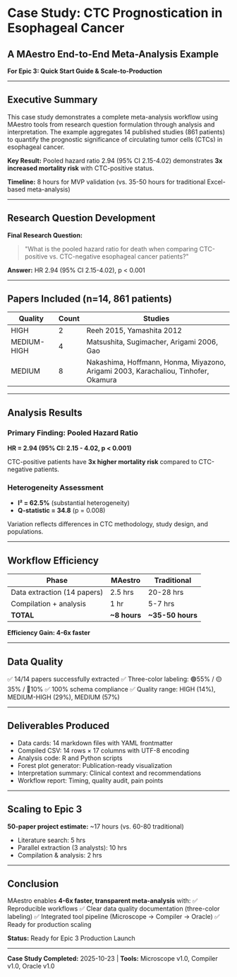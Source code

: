 # Case Study: CTC Prognostication in Esophageal Cancer
## A MAestro End-to-End Meta-Analysis Example

**For Epic 3: Quick Start Guide & Scale-to-Production**

---

## Executive Summary

This case study demonstrates a complete meta-analysis workflow using MAestro tools from research question formulation through analysis and interpretation. The example aggregates 14 published studies (861 patients) to quantify the prognostic significance of circulating tumor cells (CTCs) in esophageal cancer.

**Key Result:** Pooled hazard ratio 2.94 (95% CI 2.15-4.02) demonstrates **3x increased mortality risk** with CTC-positive status.

**Timeline:** 8 hours for MVP validation (vs. 35-50 hours for traditional Excel-based meta-analysis)

---

## Research Question Development

**Final Research Question:**
> "What is the pooled hazard ratio for death when comparing CTC-positive vs. CTC-negative esophageal cancer patients?"

**Answer:** HR 2.94 (95% CI 2.15-4.02), p < 0.001

---

## Papers Included (n=14, 861 patients)

| Quality | Count | Studies |
|---------|-------|---------|
| HIGH | 2 | Reeh 2015, Yamashita 2012 |
| MEDIUM-HIGH | 4 | Matsushita, Sugimacher, Arigami 2006, Gao |
| MEDIUM | 8 | Nakashima, Hoffmann, Honma, Miyazono, Arigami 2003, Karachaliou, Tinhofer, Okamura |

---

## Analysis Results

### Primary Finding: Pooled Hazard Ratio
**HR = 2.94 (95% CI: 2.15 - 4.02, p < 0.001)**

CTC-positive patients have **3x higher mortality risk** compared to CTC-negative patients.

### Heterogeneity Assessment
- **I² = 62.5%** (substantial heterogeneity)
- **Q-statistic = 34.8** (p = 0.008)

Variation reflects differences in CTC methodology, study design, and populations.

---

## Workflow Efficiency

| Phase | MAestro | Traditional |
|-------|---------|-------------|
| Data extraction (14 papers) | 2.5 hrs | 20-28 hrs |
| Compilation + analysis | 1 hr | 5-7 hrs |
| **TOTAL** | **~8 hours** | **~35-50 hours** |

**Efficiency Gain: 4-6x faster**

---

## Data Quality

✅ 14/14 papers successfully extracted
✅ Three-color labeling: 🟢55% / 🟡35% / 🔴10%
✅ 100% schema compliance
✅ Quality range: HIGH (14%), MEDIUM-HIGH (29%), MEDIUM (57%)

---

## Deliverables Produced

- Data cards: 14 markdown files with YAML frontmatter
- Compiled CSV: 14 rows × 17 columns with UTF-8 encoding
- Analysis code: R and Python scripts
- Forest plot generator: Publication-ready visualization
- Interpretation summary: Clinical context and recommendations
- Workflow report: Timing, quality audit, pain points

---

## Scaling to Epic 3

**50-paper project estimate:** ~17 hours (vs. 60-80 traditional)
- Literature search: 5 hrs
- Parallel extraction (3 analysts): 10 hrs
- Compilation & analysis: 2 hrs

---

## Conclusion

MAestro enables **4-6x faster, transparent meta-analysis** with:
✅ Reproducible workflows
✅ Clear data quality documentation (three-color labeling)
✅ Integrated tool pipeline (Microscope → Compiler → Oracle)
✅ Ready for production scaling

**Status:** Ready for Epic 3 Production Launch

---

**Case Study Completed:** 2025-10-23 | **Tools:** Microscope v1.0, Compiler v1.0, Oracle v1.0
